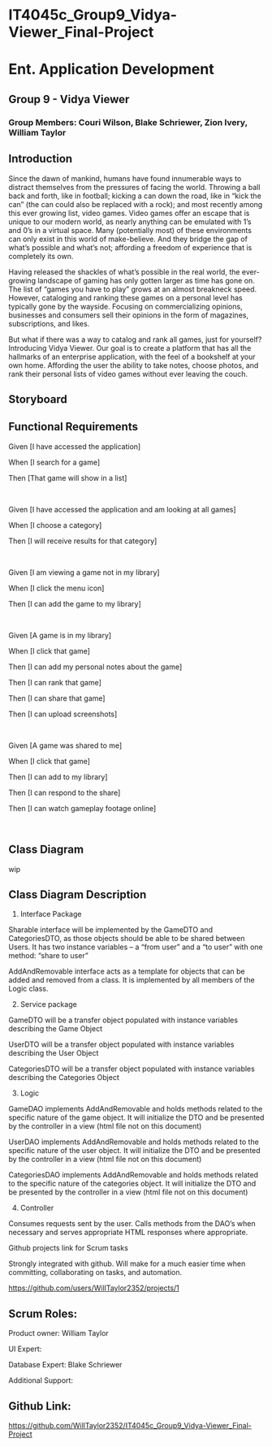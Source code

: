 # IT4045c_Group9_Vidya-Viewer_Final-Project
# Ent. Application Development 

## Group 9  - Vidya Viewer  

### Group Members: Couri Wilson, Blake Schriewer, Zion Ivery, William Taylor 

## Introduction 

Since the dawn of mankind, humans have found innumerable ways to distract themselves from the pressures of facing the world. Throwing a ball back and forth, like in football; kicking a can down the road, like in “kick the can” (the can could also be replaced with a rock); and most recently among this ever growing list, video games. Video games offer an escape that is unique to our modern world, as nearly anything can be emulated with 1’s and 0’s in a virtual space. Many (potentially most) of these environments can only exist in this world of make-believe. And they bridge the gap of what’s possible and what’s not; affording a freedom of experience that is completely its own.  

Having released the shackles of what’s possible in the real world, the ever-growing landscape of gaming has only gotten larger as time has gone on. The list of “games you have to play” grows at an almost breakneck speed. However, cataloging and ranking these games on a personal level has typically gone by the wayside. Focusing on commercializing opinions, businesses and consumers sell their opinions in the form of magazines, subscriptions, and likes.  

But what if there was a way to catalog and rank all games, just for yourself? Introducing Vidya Viewer. Our goal is to create a platform that has all the hallmarks of an enterprise application, with the feel of a bookshelf at your own home. Affording the user the ability to take notes, choose photos, and rank their personal lists of video games without ever leaving the couch.  

## Storyboard  



## Functional Requirements  

 

Given [I have accessed the application] 

When [I search for a game] 

Then [That game will show in a list] 

<br/>

Given [I have accessed the application and am looking at all games] 

When [I choose a category] 

Then [I will receive results for that category] 

<br/>

Given [I am viewing a game not in my library]  

When [I click the menu icon]  

Then [I can add the game to my library] 

<br/>

Given [A game is in my library] 

When [I click that game] 

Then [I can add my personal notes about the game] 

Then [I can rank that game] 

Then [I can share that game] 

Then [I can upload screenshots] 

<br/>

Given [A game was shared to me] 

When [I click that game] 

Then [I can add to my library] 

Then [I can respond to the share] 

Then [I can watch gameplay footage online] 

<br/>

## Class Diagram 

wip

## Class Diagram Description 

1. Interface Package 

Sharable interface will be implemented by the GameDTO and CategoriesDTO, as those objects should be able to be shared between Users. It has two instance variables – a “from user” and a “to user” with one method: “share to user”  

AddAndRemovable interface acts as a template for objects that can be added and removed from a class. It is implemented by all members of the Logic class.  

2. Service package 

GameDTO will be a transfer object populated with instance variables describing the Game Object 

UserDTO will be a transfer object populated with instance variables describing the User Object 

CategoriesDTO will be a transfer object populated with instance variables describing the Categories Object 

3. Logic 

GameDAO implements AddAndRemovable and holds methods related to the specific nature of the game object. It will initialize the DTO and be presented by the controller in a view (html file not on this document) 

UserDAO implements AddAndRemovable and holds methods related to the specific nature of the user object. It will initialize the DTO and be presented by the controller in a view (html file not on this document) 

CategoriesDAO implements AddAndRemovable and holds methods related to the specific nature of the categories object. It will initialize the DTO and be presented by the controller in a view (html file not on this document) 

4. Controller 

Consumes requests sent by the user. Calls methods from the DAO’s when necessary and serves appropriate HTML responses where appropriate.  

Github projects link for Scrum tasks 

Strongly integrated with github. Will make for a much easier time when committing, collaborating on tasks, and automation.  

https://github.com/users/WillTaylor2352/projects/1  

## Scrum Roles: 

Product owner: William Taylor 

UI Expert:  

Database Expert: Blake Schriewer 

Additional Support:  

## Github Link:  

https://github.com/WillTaylor2352/IT4045c_Group9_Vidya-Viewer_Final-Project  

